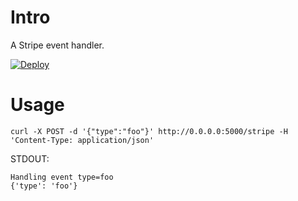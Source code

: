 # Intro

A Stripe event handler.

[![Deploy](https://www.herokucdn.com/deploy/button.png)](https://heroku.com/deploy)


# Usage

    curl -X POST -d '{"type":"foo"}' http://0.0.0.0:5000/stripe -H 'Content-Type: application/json'
    
STDOUT:

    Handling event type=foo
    {'type': 'foo'}


